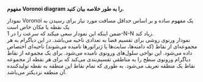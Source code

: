 **مفهوم Voronoi diagram را به طور خلاصه بیان کنید.**


نمودار Voronoi یک مفهوم ساده و بر اساس حداقل مسافت مورد نیاز برای رسیدن به یک نقطه یا مکان خاص است<br>
ضمن اینکه این نمودار سعی میکند که سرعت را در 1-N-N زیاد کند.<br>
نمودار ورنوی روشی برای تقسیم فضا به تعدادی ناحیه می‌باشد. در این دیاگرام به هر مجموعه‌ای از نقاط (که دامنه‌ها، سایت‌ها یا ژنراتورها نامیده می‌شوند) ناحیه‌ای اختصاص داده می‌شود. این نواحی سلول‌های ورونوی نامیده می‌شود. برای یک مجموعه از نقاط دیاگرام ورونوی سطح را به مناطقی تقسیم‌بندی می‌کند که برای هر نقطه از مجموعه نقاط یک منطقه تعریف می‌شود. به طوری که تمام نقاط این منطقه به نقطه تولیدکننده آن منطقه نزدیکتر می‌باشد.